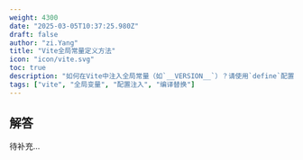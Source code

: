 ```yaml
---
weight: 4300
date: "2025-03-05T10:37:25.980Z"
draft: false
author: "zi.Yang"
title: "Vite全局常量定义方法"
icon: "icon/vite.svg"
toc: true
description: "如何在Vite中注入全局常量（如`__VERSION__`）？请使用`define`配置项说明如何替换代码中的占位符变量？"
tags: ["vite", "全局变量", "配置注入", "编译替换"]
---
```


## 解答

待补充...
